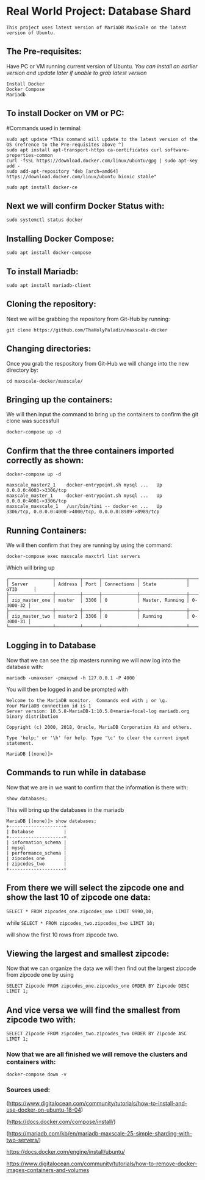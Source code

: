# Real World Project: Database Shard
```
This project uses latest version of MariaDB MaxScale on the latest version of Ubuntu.
```

## The Pre-requisites:

Have PC or VM running current version of Ubuntu. *You can install an earlier version and update later if unable to grab latest version*

```
Install Docker 
Docker Compose 
Mariadb

```

## To install Docker on VM or PC:

#Commands used in terminal:
```
sudo apt update *This command will update to the latest version of the OS (refrence to the Pre-requisites above ^)
sudo apt install apt-transport-https ca-certificates curl software-properties-common
curl -fsSL https://download.docker.com/linux/ubuntu/gpg | sudo apt-key add -
sudo add-apt-repository "deb [arch=amd64] https://download.docker.com/linux/ubuntu bionic stable"

sudo apt install docker-ce
```
## Next we will confirm Docker Status with:
```
sudo systemctl status docker
```

## Installing Docker Compose:
```
sudo apt install docker-compose
```

## To install Mariadb:
```
sudo apt install mariadb-client
```

## Cloning the repository:
Next we will be grabbing the repository from Git-Hub by running:
```
git clone https://github.com/ThaHolyPaladin/maxscale-docker
```

## Changing directories:
Once you grab the respository from Git-Hub we will change into the new directory by:

```
cd maxscale-docker/maxscale/
```

## Bringing up the containers:

We will then input the command to bring up the containers to confirm the git clone was sucessfull 
```
docker-compose up -d
```
## Confirm that the three containers imported correctly as shown:
```
docker-compose up -d
```

```
maxscale_master2_1    docker-entrypoint.sh mysql ...   Up      0.0.0.0:4003->3306/tcp                                  
maxscale_master_1     docker-entrypoint.sh mysql ...   Up      0.0.0.0:4001->3306/tcp                                  
maxscale_maxscale_1   /usr/bin/tini -- docker-en ...   Up      3306/tcp, 0.0.0.0:4000->4000/tcp, 0.0.0.0:8989->8989/tcp
```

## Running Containers:
We will then confirm that they are running by using the command:

```
docker-compose exec maxscale maxctrl list servers
```
Which will bring up

```
┌────────────────┬─────────┬──────┬─────────────┬─────────────────┬───────────┐
│ Server         │ Address │ Port │ Connections │ State           │ GTID      │
├────────────────┼─────────┼──────┼─────────────┼─────────────────┼───────────┤
│ zip_master_one │ master  │ 3306 │ 0           │ Master, Running │ 0-3000-32 │
├────────────────┼─────────┼──────┼─────────────┼─────────────────┼───────────┤
│ zip_master_two │ master2 │ 3306 │ 0           │ Running         │ 0-3000-31 │
└────────────────┴─────────┴──────┴─────────────┴─────────────────┴───────────┘
```

## Logging in to Database

Now that we can see the zip masters running we will now log into the database with:

```
mariadb -umaxuser -pmaxpwd -h 127.0.0.1 -P 4000
```

You will then be logged in and be prompted with

```
Welcome to the MariaDB monitor.  Commands end with ; or \g.
Your MariaDB connection id is 1
Server version: 10.5.8-MariaDB-1:10.5.8+maria~focal-log mariadb.org binary distribution

Copyright (c) 2000, 2018, Oracle, MariaDB Corporation Ab and others.

Type 'help;' or '\h' for help. Type '\c' to clear the current input statement.

MariaDB [(none)]> 
```

## Commands to run while in database

Now that we are in we want to confirm that the information is there with:

```
show databases;
```

This will bring up the databases in the mariadb

```
MariaDB [(none)]> show databases;
+--------------------+
| Database           |
+--------------------+
| information_schema |
| mysql              |
| performance_schema |
| zipcodes_one       |
| zipcodes_two       |
+--------------------+
```

## From there we will select the zipcode one and show the last 10 of zipcode one data:

```
SELECT * FROM zipcodes_one.zipcodes_one LIMIT 9990,10;
```

while ```SELECT * FROM zipcodes_two.zipcodes_two LIMIT 10;```

will show the first 10 rows from zipcode two. 

## Viewing the largest and smallest zipcode:

Now that we can organize the data we will then find out the largest zipcode from zipcode one by using 

```
SELECT Zipcode FROM zipcodes_one.zipcodes_one ORDER BY Zipcode DESC LIMIT 1;
```

## And vice versa we will find the smallest from zipcode two with:

```
SELECT Zipcode FROM zipcodes_two.zipcodes_two ORDER BY Zipcode ASC LIMIT 1;
```

### Now that we are all finished we will remove the clusters and containers with:

```
docker-compose down -v
```

### Sources used:

(https://www.digitalocean.com/community/tutorials/how-to-install-and-use-docker-on-ubuntu-18-04)

(https://docs.docker.com/compose/install/)

(https://mariadb.com/kb/en/mariadb-maxscale-25-simple-sharding-with-two-servers/)

https://docs.docker.com/engine/install/ubuntu/

https://www.digitalocean.com/community/tutorials/how-to-remove-docker-images-containers-and-volumes

